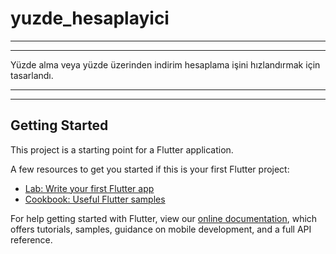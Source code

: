 # yuzde_hesaplayici
_________________________________________________________________________________________________________
_________________________________________________________________________________________________________

Yüzde alma veya yüzde üzerinden indirim hesaplama işini hızlandırmak için tasarlandı.

_________________________________________________________________________________________________________
_________________________________________________________________________________________________________

## Getting Started

This project is a starting point for a Flutter application.

A few resources to get you started if this is your first Flutter project:

- [Lab: Write your first Flutter app](https://flutter.dev/docs/get-started/codelab)
- [Cookbook: Useful Flutter samples](https://flutter.dev/docs/cookbook)

For help getting started with Flutter, view our
[online documentation](https://flutter.dev/docs), which offers tutorials,
samples, guidance on mobile development, and a full API reference.

